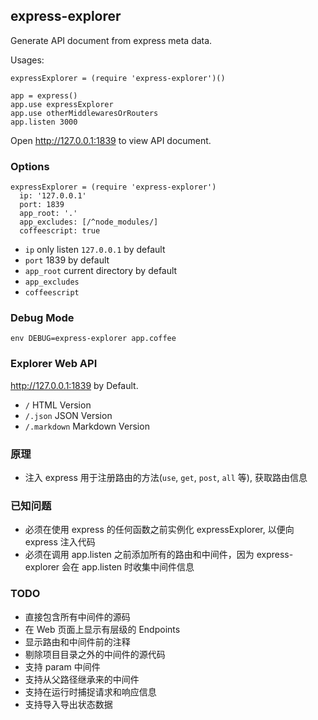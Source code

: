 ## express-explorer
Generate API document from express meta data.

Usages:

    expressExplorer = (require 'express-explorer')()

    app = express()
    app.use expressExplorer
    app.use otherMiddlewaresOrRouters
    app.listen 3000

Open <http://127.0.0.1:1839> to view API document.

### Options

    expressExplorer = (require 'express-explorer')
      ip: '127.0.0.1'
      port: 1839
      app_root: '.'
      app_excludes: [/^node_modules/]
      coffeescript: true

* `ip` only listen `127.0.0.1` by default
* `port` 1839 by default
* `app_root` current directory by default
* `app_excludes`
* `coffeescript`

### Debug Mode

    env DEBUG=express-explorer app.coffee

### Explorer Web API
<http://127.0.0.1:1839> by Default.

* `/` HTML Version
* `/.json` JSON Version
* `/.markdown` Markdown Version

### 原理

* 注入 express 用于注册路由的方法(`use`, `get`, `post`, `all` 等), 获取路由信息

### 已知问题

* 必须在使用 express 的任何函数之前实例化 expressExplorer, 以便向 express 注入代码
* 必须在调用 app.listen 之前添加所有的路由和中间件，因为 express-explorer 会在 app.listen 时收集中间件信息

### TODO

* 直接包含所有中间件的源码
* 在 Web 页面上显示有层级的 Endpoints
* 显示路由和中间件前的注释
* 剔除项目目录之外的中间件的源代码
* 支持 param 中间件
* 支持从父路径继承来的中间件
* 支持在运行时捕捉请求和响应信息
* 支持导入导出状态数据
